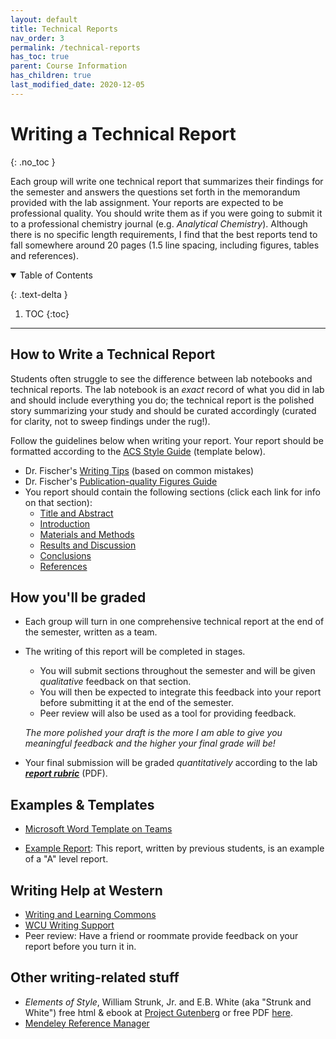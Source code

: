 ```yaml
---
layout: default
title: Technical Reports
nav_order: 3
permalink: /technical-reports
has_toc: true
parent: Course Information
has_children: true
last_modified_date: 2020-12-05
---
```




# Writing a Technical Report
{: .no_toc  }

Each group will write one technical report that summarizes their findings for the semester and answers the questions set forth in the memorandum provided with the lab assignment.  Your reports are expected to be professional quality.  You should write them as if you were going to submit it to a professional chemistry journal (e.g. *Analytical Chemistry*). Although there is no specific length requirements, I find that the best reports tend to fall somewhere around 20 pages (1.5 line spacing, including figures, tables and references).

<details open markdown="block">
  <summary>
  Table of Contents
  </summary>

  {: .text-delta }
1. TOC
{:toc}
</details>

---

## How to Write a Technical Report

Students often struggle to see the difference between lab notebooks and technical reports.  The lab notebook is an *exact* record of what you did in lab and should include everything you do; the technical report is the polished story summarizing your study and should be curated accordingly (curated for clarity, not to sweep findings under the rug!).

Follow the guidelines below when writing your report.  Your report should be formatted according to the [ACS Style Guide](https://pubs.acs.org/isbn/9780841239999#) (template below).

- Dr. Fischer's [Writing Tips]({{site.url}}/technical-reports/writing-guide) (based on common mistakes)
- Dr. Fischer's [Publication-quality Figures Guide]({{site.url}}/technical-reports/figures)
- You report should contain the following sections (click each link for info on that section):
    - [Title and Abstract]({{site.url}}/technical-reports/title-abstract)
    - [Introduction]({{site.url}}/technical-reports/introduction)
    - [Materials and Methods]({{site.url}}/technical-reports/materials-methods)
    - [Results and Discussion]({{site.url}}/technical-reports/results-discussion)
    - [Conclusions]({{site.url}}/technical-reports/conclusion)
    - [References]({{site.url}}/technical-reports/references)

## How you'll be graded

- Each group will turn in one comprehensive technical report at the end of the semester, written as a team.  
- The writing of this report will be completed in stages.  
  - You will submit sections throughout the semester and will be given *qualitative* feedback on that section.  
  - You will then be expected to integrate this feedback into your report before submitting it at the end of the semester.  
  - Peer review will also be used as a tool for providing feedback.  
  
  *The more polished your draft is the more I am able to give you meaningful feedback and the higher your final grade will be!*

- Your final submission will be graded *quantitatively* according to the lab ***[report rubric](https://github.com/alphonse/alphonse.github.io/raw/master/chem370/pdf/lab-report-rubric.pdf)*** (PDF).

## Examples & Templates

- [Microsoft Word Template on Teams](https://teams.microsoft.com/l/file/820575D8-404A-4C3F-9E86-F0E8BBDEC885?tenantId=c5b35b5a-16d5-4414-8ee1-7bde70543f1b&fileType=docx&objectUrl=https%3A%2F%2Fcatamountwcu.sharepoint.com%2Fsites%2FInstrumentalAnalysisILabSpring2020%2FShared%20Documents%2FGeneral%2FCHEM%20370%20Technical%20Report%20Template.docx&baseUrl=https%3A%2F%2Fcatamountwcu.sharepoint.com%2Fsites%2FInstrumentalAnalysisILabSpring2020&serviceName=teams&threadId=19:7b3cfac5b6164c34a2e6b2c9ce16f39e@thread.tacv2&groupId=dae986bf-2bdd-4b6d-ba80-95bab2b94a3e)

<!-- - [Google Doc ACS-style Report Template](https://docs.google.com/document/d/1XhNYeBbJk1YYdBPF9YDNg7n3DBvBJ3z26qHK0V4ae70/view?usp=sharing) -->

- [Example Report](https://github.com/dr-fischer/chem370/raw/master/assets/pdf/chem370_technical_report_example.pdf): This report, written by previous students, is an example of a "A" level report.

<!-- - [Example technical report 1](https://github.com/alphonse/alphonse.github.io/raw/master/course-information/technical-reportsexamples/example-report-1.pdf)
- [Example technical report 2](https://github.com/alphonse/alphonse.github.io/raw/master/course-information/technical-reportsexamples/example-report-2.pdf) -->

<!-- - Claim assignment [template](https://github.com/alphonse/alphonse.github.io/raw/master/CHEM191/assignments/claim-report-template.docx) and [guidelines](https://github.com/alphonse/alphonse.github.io/raw/master/chem370/pdf/lab-report-rubric.pdf). -->

## Writing Help at Western

   - [Writing and Learning Commons](https://www.wcu.edu/learn/academic-success/tutoring-services/index.aspx)
   - [WCU Writing Support](https://www.wcu.edu/learn/academic-success/tutoring-services/services-resources/writing-support/index.aspx)
   - Peer review: Have a friend or roommate provide feedback on your report before you turn it in.

## Other writing-related stuff

   - *Elements of Style*, William Strunk, Jr. and E.B. White (aka "Strunk and White") free html & ebook at [Project Gutenberg](http://www.gutenberg.org/ebooks/37134?msg=welcome_stranger) or free PDF [here](http://www.jlakes.org/ch/web/The-elements-of-style.pdf).
   - [Mendeley Reference Manager]({{site.url}}/technical-reports/mendeley)
